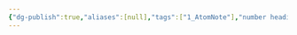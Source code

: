```yaml
---
{"dg-publish":true,"aliases":[null],"tags":["1_AtomNote"],"number headings":"auto, first-level 1, max 6, A.1.","Created-Date":"2024-03-31 14:23:07","Modified-Date":"2024-04-18 11:53:23","permalink":"/A01_Lessons/Ab03_计算机组织与体系结构/Cache/","dgPassFrontmatter":true}
---
```






